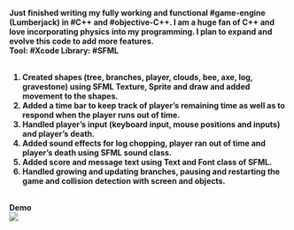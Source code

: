 <b>Just finished writing my fully working and functional #game-engine (Lumberjack) in #C++ and #objective-C++.
   I am a huge fan of C++ and love incorporating physics into my programming.
   I plan to expand and evolve this code to add more features.
   <br>Tool: #Xcode Library: #SFML<br><br><b>

1. Created shapes (tree, branches, player, clouds, bee, axe, log, gravestone) using SFML Texture, Sprite and draw and added movement to the shapes.<br>
2. Added a time bar to keep track of player’s remaining time as well as to respond when the player runs out of time.<br>
3. Handled player’s input (keyboard input, mouse positions and inputs) and player’s death.<br>
4. Added sound effects for log chopping, player ran out of time and player’s death using SFML sound class.<br>
5. Added score and message text using Text and Font class of SFML.<br>
6. Handled growing and updating branches, pausing and restarting the game and collision detection with screen and objects.
<br><br>

Demo<br>
![](timberguy.gif)
